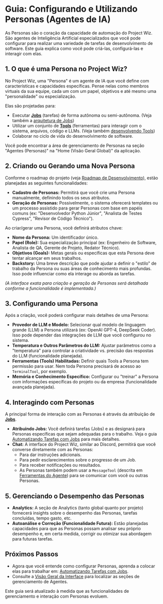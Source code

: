 # Guia: Configurando e Utilizando Personas (Agentes de IA)

As Personas são o coração da capacidade de automação do Project Wiz. São agentes de Inteligência Artificial especializados que você pode configurar para realizar uma variedade de tarefas de desenvolvimento de software. Este guia explica como você pode criá-las, configurá-las e interagir com elas.

## 1. O que é uma Persona no Project Wiz?

No Project Wiz, uma "Persona" é um agente de IA que você define com características e capacidades específicas. Pense nelas como membros virtuais da sua equipe, cada um com um papel, objetivos e até mesmo uma "personalidade" ou especialização.

Elas são projetadas para:

*   Executar **[Jobs](./06-jobs-automation.md)** (tarefas) de forma autônoma ou semi-autônoma. (Veja também a [arquitetura de Jobs](../technical-documentation/01-architecture.md))
*   Utilizar um conjunto de **[Tools](../technical-documentation/02-agent-framework.md#ferramentas-do-agente-tools)** (ferramentas) para interagir com o sistema, arquivos, código e LLMs. (Veja também [desenvolvendo Tools](../technical-documentation/03-developing-tools.md))
*   Colaborar no ciclo de vida do desenvolvimento de software.

Você pode encontrar a área de gerenciamento de Personas na seção "Agentes (Personas)" na "Home (Visão Geral Global)" da aplicação.

## 2. Criando ou Gerando uma Nova Persona

Conforme o roadmap do projeto (veja [Roadmap de Desenvolvimento](../project-overview/roadmap.md)), estão planejadas as seguintes funcionalidades:

*   **Cadastro de Personas:** Permitirá que você crie uma Persona manualmente, definindo todos os seus atributos.
*   **Geração de Personas:** Possivelmente, o sistema oferecerá templates ou um processo assistido para gerar Personas com base em papéis comuns (ex: "Desenvolvedor Python Júnior", "Analista de Testes Cypress", "Revisor de Código Técnico").

Ao criar/gerar uma Persona, você definirá atributos chave:

*   **Nome da Persona:** Um identificador único.
*   **Papel (Role):** Sua especialização principal (ex: Engenheiro de Software, Analista de QA, Gerente de Projeto, Redator Técnico).
*   **Objetivos (Goals):** Metas gerais ou específicas que esta Persona deve tentar alcançar em seus trabalhos.
*   **Backstory:** Uma breve descrição que pode ajudar a definir o "estilo" de trabalho da Persona ou suas áreas de conhecimento mais profundas. Isso pode influenciar como ela interage ou aborda as tarefas.

*(A interface exata para criação e geração de Personas será detalhada conforme a funcionalidade é implementada.)*

## 3. Configurando uma Persona

Após a criação, você poderá configurar mais detalhes de uma Persona:

*   **Provedor de LLM e Modelo:** Selecionar qual modelo de linguagem grande (LLM) a Persona utilizará (ex: OpenAI GPT-4, DeepSeek Coder). Isso pode depender das integrações de LLM que você configurou no sistema.
*   **Temperatura e Outros Parâmetros do LLM:** Ajustar parâmetros como a "temperatura" para controlar a criatividade vs. precisão das respostas do LLM (funcionalidade planejada).
*   **Ferramentas (Tools) Habilitadas:** Definir quais Tools a Persona tem permissão para usar. Nem toda Persona precisará de acesso ao `TerminalTool`, por exemplo.
*   **Memória e Conhecimento Específico:** Configurar ou "treinar" a Persona com informações específicas do projeto ou da empresa (funcionalidade avançada planejada).

## 4. Interagindo com Personas

A principal forma de interação com as Personas é através da atribuição de **[Jobs](./06-jobs-automation.md)**.

*   **Atribuindo Jobs:** Você definirá tarefas (Jobs) e as designará para Personas específicas que sejam adequadas para o trabalho. Veja o guia [Automatizando Tarefas com Jobs](./06-jobs-automation.md) para mais detalhes.
*   **Chat:** A interface do Project Wiz, similar ao Discord, permitirá que você converse diretamente com as Personas:
    *   Para dar instruções adicionais.
    *   Para pedir esclarecimentos sobre o progresso de um Job.
    *   Para receber notificações ou resultados.
    *   As Personas também podem usar a `MessageTool` (descrita em [Ferramentas do Agente](../technical-documentation/02-agent-framework.md#37-messagetool)) para se comunicar com você ou outras Personas.

## 5. Gerenciando o Desempenho das Personas

*   **Analytics:** A seção de Analytics (tanto global quanto por projeto) fornecerá insights sobre o desempenho das Personas, tarefas concluídas, tempo gasto, etc.
*   **Autoanálise e Correção (Funcionalidade Futura):** Estão planejadas capacidades para que as Personas possam analisar seu próprio desempenho e, em certa medida, corrigir ou otimizar sua abordagem para futuras tarefas.

## Próximos Passos

*   Agora que você entende como configurar Personas, aprenda a colocar elas para trabalhar em: [Automatizando Tarefas com Jobs](./06-jobs-automation.md).
*   Consulte a [Visão Geral da Interface](./03-interface-overview.md) para localizar as seções de gerenciamento de Agentes.

Este guia será atualizado à medida que as funcionalidades de gerenciamento e interação com Personas evoluem.
